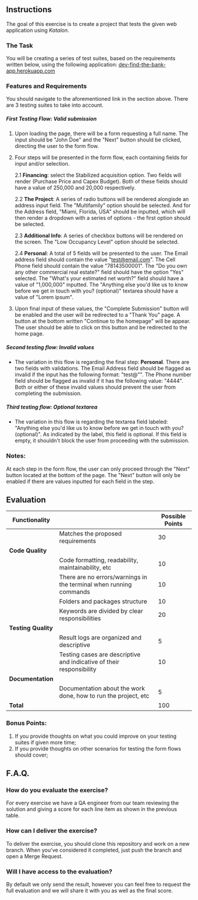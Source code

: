 ## Instructions

The goal of this exercise is to create a project that tests the given web application using *Katalon*.

### The Task
You will be creating a series of test suites, based on the requirements written below, using the following application: [dev-find-the-bank-app.herokuapp.com](https://dev-find-the-bank-app.herokuapp.com/)

### Features and Requirements
You should navigate to the aforementioned link in the section above. There are 3 testing suites to take into account.

##### First Testing Flow: Valid submission
1. Upon loading the page, there will be a form requesting a full name. The input should be "John Doe" and the "Next" button should be clicked, directing the user to the form flow.
2. Four steps will be presented in the form flow, each containing fields for input and/or selection.

    2.1 **Financing**: select the Stabilized acquisition option. Two fields will render (Purchase Price and Capex Budget). Both of these fields should have a value of 250,000 and 20,000 respectively.

    2.2 **The Project**: A series of radio buttons will be rendered alongisde an address input field. The "Multifamily" option should be selected. And for the Address field, "Miami, Florida, USA" should be inputted, which will then render a dropdown with a series of options - the first option should be selected.

    2.3 **Additional Info**: A series of checkbox buttons will be rendered on the screen. The "Low Occupancy Level" option should be selected.

    2.4 **Personal**: A total of 5 fields will be presented to the user. The Email address field should contain the value "test@email.com". The Cell Phone field should contain the value "78143500001". The "Do you own any other commercial real estate?" field should have the option "Yes" selected. The "What's your estimated net worth?" field should have a value of "1,000,000" inputted. The "Anything else you'd like us to know before we get in touch with you? (optional)" textarea should have a value of "Lorem ipsum".

3. Upon final input of these values, the "Complete Submission" button will be enabled and the user will be redirected to a "Thank You" page. A button at the bottom written "Continue to the homepage" will be appear. The user should be able to click on this button and be redirected to the home page.

##### Second testing flow: Invalid values
- The variation in this flow is regarding the final step: **Personal**. There are two fields with validations. The Email Address field should be flagged as invalid if the input has the following format: "test@"". The Phone number field should be flagged as invalid if it has the following value: "4444". Both or either of these invalid values should prevent the user from completing the submission.

##### Third testing flow: Optional textarea
- The variation in this flow is regarding the textarea field labeled: "Anything else you'd like us to know before we get in touch with you? (optional)". As indicated by the label, this field is optional. If this field is empty, it shouldn't block the user from proceeding with the submission.

### Notes:
At each step in the form flow, the user can only proceed through the "Next" button located at the bottom of the page. The "Next" button will only be enabled if there are values inputted for each field in the step.

## Evaluation
| Functionality         |                                                                      | Possible Points |
|-----------------------|--------------------------------------------------------------------  |-----------------|
|                       | Matches the proposed requirements                                    |              30 |
| **Code Quality**      |                                                                      |                 |
|                       | Code formatting, readability, maintainability, etc                   |              10 |
|                       | There are no errors/warnings in the terminal when running commands   |              10 |
|                       | Folders and packages structure                                       |              10 |
|                       | Keywords are divided by clear responsibilities                       |              20 |
| **Testing Quality**   |                                                                      |                 |
|                       | Result logs are organized and descriptive                            |               5 |
|                       | Testing cases are descriptive and indicative of their responsibility |              10 |
| **Documentation**     |                                                                      |                 |
|                       | Documentation about the work done, how to run the project, etc       |               5 |
| **Total**             |                                                                      |             100 |


### Bonus Points:
1. If you provide thoughts on what you could improve on your testing suites if given more time;
2. If you provide thoughts on other scenarios for testing the form flows should cover;

## F.A.Q.

### How do you evaluate the exercise?
For every exercise we have a QA engineer from our team reviewing the solution and giving a score for each line item as shown in the previous table.

### How can I deliver the exercise?
To deliver the exercise, you should clone this repository and work on a new branch. When you've considered it completed, just push the branch and open a Merge Request.

### Will I have access to the evaluation?
By default we only send the result, however you can feel free to request the full evaluation and we will share it with you as well as the final score.

